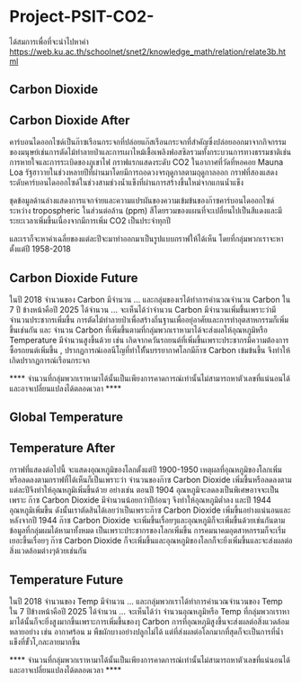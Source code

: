 # Project-PSIT-CO2-

ได้สมการเพื่อที่จะนำไปหาค่า https://web.ku.ac.th/schoolnet/snet2/knowledge_math/relation/relate3b.html

Carbon Dioxide
---------------------------------
Carbon Dioxide After
----
คาร์บอนไดออกไซด์เป็นก๊าซเรือนกระจกที่ปล่อยแก๊สเรือนกระจกที่สำคัญซึ่งปล่อยออกมาจากกิจกรรมของมนุษย์เช่นการตัดไม้ทำลายป่าและการเผาไหม้เชื้อเพลิงฟอสซิลรวมทั้งกระบวนการทางธรรมชาติเช่นการหายใจและการระเบิดของภูเขาไฟ กราฟแรกแสดงระดับ CO2 ในอากาศที่วัดที่หอคอย Mauna Loa รัฐฮาวายในช่วงหลายปีที่ผ่านมาโดยมีการถอดวงจรฤดูกาลตามฤดูกาลออก กราฟที่สองแสดงระดับคาร์บอนไดออกไซด์ในช่วงสามช่วงน้ำแข็งที่ผ่านการสร้างขึ้นใหม่จากแกนน้ำแข็ง

ชุดข้อมูลด้านล่างแสดงการแจกจ่ายและความแปรผันของความเข้มข้นของก๊าซคาร์บอนไดออกไซด์ระหว่าง tropospheric ในส่วนต่อล้าน (ppm) สีโดยรวมของแผนที่จะเปลี่ยนไปเป็นสีแดงและมีระยะเวลาเพิ่มขึ้นเนื่องจากมีการเพิ่ม CO2 เป็นประจำทุกปี

และเราก็จะหาค่าเฉลี่ยของแต่ละปีจะมาทำออกมาเป็นรูปแบบกราฟให้ได้เห็น โดยที่กลุ่มพวกเราจะหาตั้งแต่ปี 1958-2018

Carbon Dioxide Future
---
ในปี 2018 จำนวนของ Carbon มีจำนวน ... และกลุ่มของเรได้ทำการคำนวณจำนวน Carbon ใน 7 ปี ข้างหน้าคือปี 2025 ได้จำนวน ... จะเห็นได้ว่าจำนวน Carbon มีจำนวนเพิ่มขึ้นเพราะว่ามีจำนวนประชากรเพิ่มขึ้น การตัดไม้ทำลายป่าเพื่อสร้างถิ่นฐานเพื่ออยุ่อาศัยและการทำอุตสาหกรรมก็เพิ่มขึ้นเช่นกัน และ จำนวน Carbon ที่เพิ่มขึ้นตามที่กลุ่มพวกเราหามาได้จะส่งผลให้อุณหภูมิหรือ Temperature มีจำนวนสูงขึ้นด้วย เช่น เกิดจากควันรถยนต์ที่เพิ่มขึ้นเพราะประชากรมีความต้องการซื้อรถยนต์เพิ่มขึ้น , ปรากฏการณ์เอลนีโญที่ทำให้ั้นบรรยากาศโลกมีก๊าซ Carbon เข้มข้นขึ้น จึงทำให้เกิดปรากฏการณ์เรือนกระจก

**** จำนวนที่กลุ่มพวกเราหามาได้นั้นเป็นเพียงการคาดการณ์เท่านั้นไม่สามารถหาตัวเลขที่แน่นอนได้และอาจเปลี่ยนแปลงได้ตลอดเวลา ****

Global Temperature
-----------------------
Temperature After 
---
กราฟที่แสดงต่อไปนี้ จะแสดงอุณหภูมิของโลกตั้งแต่ปี 1900-1950
เหตุผลที่อุณหภูมิของโลกเพิ่มหรือลดลงตามกราฟที่ได้เห็นก็เป็นเพราะว่า จำนวนของก๊าซ Carbon Dioxide เพิ่มขึ้นหรือลดลงตามแต่ละปีจึงทำให้อุณหภูมิเพิ่มขึ้นด้วย
อย่างเช่น ตอนปี 1904 อุณหภูมิจะลดลงเป็นพิเศษอาจจะเป็นเพราะ ก๊าซ Carbon Dioxide มีจำนวนน้อยกว่าปีก่อนๆ จึงทำให้อุณหภูมิต่ำลง
และปี 1944 อุณหภูมิเพิ่มขึ้น ดังนั้นเราตัดสินได้เลยว่าเป็นเพราะก๊าซ Carbon Dioxide เพิ่มขึ้นอย่างแน่นอนและหลังจากปี 1944 ก๊าซ Carbon Dioxide จะเพิ่มขึ้นเรื่อยๆและอุณหภูมิก็จะเพิ่มขึ้นด้วยเช่นกันตามข้อมูลที่กลุ่มผมได้หามาทั้งหมด เป็นเพราะประชากรของโลกเพิ่มขึ้น การคมนาคมอุตสาหกรรมก็จะเริ่มเยอะขึ้นเรื่อยๆ ก๊าซ Carbon Dioxide ก็จะเพิ่มขึ้นและอุณหภูมิของโลกก็จะยิ่งเพิ่มขึ้นและจะส่งผลต่อสิ่งแวดล้อมต่างๆด้วยเช่นกัน

Temperature Future
---
ในปี 2018 จำนวนของ Temp มีจำนวน ... และกลุ่มพวกเราได้ทำการคำนวณจำนวนของ Temp ใน 7 ปีข้างหน้าคือปี 2025 ได้จำนวน ... จะเห็นได้ว่า
จำนวนอุณหภูมิหรือ Temp ที่กลุ่มพวกเราหามาได้นั้นก็จะยิ่งสูงมากขึ้นเพราะการเพิ่มขึ้นของๅ Carbon การที่อุณหภุมิสูงขึ้นจะส่งผลต่อสิ่งแวดล้อมหลายอย่าง
เช่น อากาศร้อน ม พืชผักบางอย่างปลูกไม่ได้ แต่ที่ส่งผลต่อโลกมากที่สุดก็จะเป็นการที่น้ำแข็งที่ขั้วโ,กละลายมากขึ้น

**** จำนวนที่กลุ่มพวกเราหามาได้นั้นเป็นเพียงการคาดการณ์เท่านั้นไม่สามารถหาตัวเลขที่แน่นอนได้และอาจเปลี่ยนแปลงได้ตลอดเวลา ****



